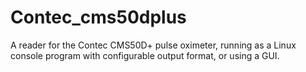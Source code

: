 # Contec_cms50dplus
A reader for the Contec CMS50D+ pulse oximeter, running as a Linux console program with configurable output format, or using a GUI.

